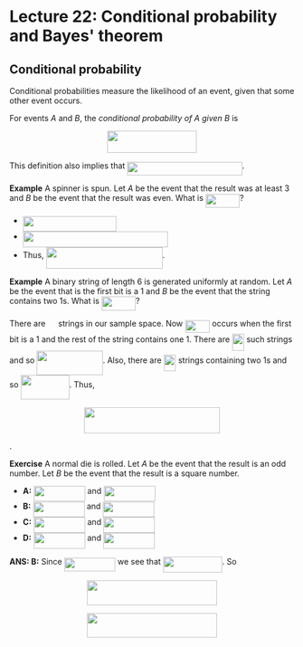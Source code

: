 # Lecture 22: Conditional probability and Bayes' theorem

## Conditional probability

Conditional probabilities measure the likelihood of an event, given that some
other event occurs.

For events _A_ and _B_, the _conditional probability of A given B_ is

<p align="center"><img src="/lectures/tex/e2a7af74439812f95f0d982d1bb1c0ee.svg?invert_in_darkmode&sanitize=true" align=middle width=158.78763615pt height=38.83491479999999pt/></p>

This definition also implies that <img src="/lectures/tex/5860fd7aa37e7846276de471c1e73221.svg?invert_in_darkmode&sanitize=true" align=middle width=203.25914235pt height=24.65753399999998pt/>.

**Example** A spinner is spun. Let _A_ be the event that the result was at least
3 and _B_ be the event that the result was even. What is <img src="/lectures/tex/55fc1799f50d66462cc650ec731dc094.svg?invert_in_darkmode&sanitize=true" align=middle width=60.59946749999999pt height=24.65753399999998pt/>?

- <img src="/lectures/tex/0e343ab47260a10a7a1aa578ae459819.svg?invert_in_darkmode&sanitize=true" align=middle width=165.28859654999997pt height=27.77565449999998pt/>
- <img src="/lectures/tex/33fa8b89d05880f001355f1b00ad4095.svg?invert_in_darkmode&sanitize=true" align=middle width=256.4208372pt height=27.77565449999998pt/>
- Thus, <img src="/lectures/tex/33cf43c44f88cb083eeb182b58c89ae3.svg?invert_in_darkmode&sanitize=true" align=middle width=205.79041394999996pt height=37.54198139999998pt/>.

**Example** A binary string of length 6 is generated uniformly at random. Let
_A_ be the event that is the first bit is a 1 and _B_ be the event that the
string contains two 1s. What is <img src="/lectures/tex/55fc1799f50d66462cc650ec731dc094.svg?invert_in_darkmode&sanitize=true" align=middle width=60.59946749999999pt height=24.65753399999998pt/>?

There are <img src="/lectures/tex/c3a4aa729873ec54312d9af87608014d.svg?invert_in_darkmode&sanitize=true" align=middle width=14.771756999999988pt height=26.76175259999998pt/> strings in our sample space. Now <img src="/lectures/tex/b0c1a78bbd8d865698d311abad4d5d92.svg?invert_in_darkmode&sanitize=true" align=middle width=43.88690624999999pt height=22.465723500000017pt/> occurs when the
first bit is a 1 and the rest of the string contains one 1. There are
<img src="/lectures/tex/bb13ebf60d342c9e474fdde6c7b7e422.svg?invert_in_darkmode&sanitize=true" align=middle width=21.621118199999987pt height=29.419440600000005pt/> such strings and so <img src="/lectures/tex/a4ab93c2ac3d07b6a7744ad664cb66f0.svg?invert_in_darkmode&sanitize=true" align=middle width=116.56729589999999pt height=43.068412200000004pt/>.
Also, there are <img src="/lectures/tex/cce20003de73186579b665e0a0cdce0f.svg?invert_in_darkmode&sanitize=true" align=middle width=21.621118199999987pt height=29.419440600000005pt/> strings containing two 1s and so <img src="/lectures/tex/d55866b63b168d385532761ccb0f5f94.svg?invert_in_darkmode&sanitize=true" align=middle width=85.97379944999999pt height=43.068412200000004pt/>. Thus,

<p align="center"><img src="/lectures/tex/939af30e0be5c81bda5857bd2e496f51.svg?invert_in_darkmode&sanitize=true" align=middle width=240.35357775pt height=45.528984599999994pt/></p>.

**Exercise** A normal die is rolled. Let _A_ be the event that the result is an
odd number. Let _B_ be the event that the result is a square number.

- **A:** <img src="/lectures/tex/305470adb8ae7a49e1f58a418dfcab14.svg?invert_in_darkmode&sanitize=true" align=middle width=91.04224139999998pt height=27.77565449999998pt/> and <img src="/lectures/tex/ee337f7160622a3b2a96bdaaaa9d5f6d.svg?invert_in_darkmode&sanitize=true" align=middle width=91.04224139999998pt height=27.77565449999998pt/>
- **B:** <img src="/lectures/tex/305470adb8ae7a49e1f58a418dfcab14.svg?invert_in_darkmode&sanitize=true" align=middle width=91.04224139999998pt height=27.77565449999998pt/> and <img src="/lectures/tex/da76a6832f25f6f26a36a40734d3a2d2.svg?invert_in_darkmode&sanitize=true" align=middle width=91.04224139999998pt height=27.77565449999998pt/>
- **C:** <img src="/lectures/tex/5443b7403614410d29d8cf88d066e473.svg?invert_in_darkmode&sanitize=true" align=middle width=91.04224139999998pt height=27.77565449999998pt/> and <img src="/lectures/tex/6e6c73f707c99eeac6fe5d344c296bc7.svg?invert_in_darkmode&sanitize=true" align=middle width=91.04224139999998pt height=27.77565449999998pt/>
- **D:** <img src="/lectures/tex/32405c6978e4b4a9750a08bd29701121.svg?invert_in_darkmode&sanitize=true" align=middle width=91.04224139999998pt height=27.77565449999998pt/> and <img src="/lectures/tex/ee337f7160622a3b2a96bdaaaa9d5f6d.svg?invert_in_darkmode&sanitize=true" align=middle width=91.04224139999998pt height=27.77565449999998pt/>

**ANS: B:** Since <img src="/lectures/tex/c74f8d51bd5e63b0732f4d8b00a59cff.svg?invert_in_darkmode&sanitize=true" align=middle width=90.46215914999999pt height=24.65753399999998pt/> we see that <img src="/lectures/tex/714d73b92779626634bdaeede1500980.svg?invert_in_darkmode&sanitize=true" align=middle width=104.74071629999999pt height=27.77565449999998pt/>.
So

<p align="center"><img src="/lectures/tex/85a4e1706b50c55f8ba00bef2691feb6.svg?invert_in_darkmode&sanitize=true" align=middle width=229.2301968pt height=43.715357399999995pt/></p>

<p align="center"><img src="/lectures/tex/6edf12e0b00d973677d169ad6c0555a7.svg?invert_in_darkmode&sanitize=true" align=middle width=229.2301968pt height=43.715357399999995pt/></p>
